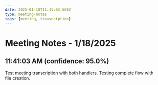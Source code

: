 ```yaml
---
date: 2025-01-18T11:41:03.569Z
type: meeting-notes
tags: [meeting, transcription]
---
```


# Meeting Notes - 1/18/2025

## 11:41:03 AM (confidence: 95.0%)
Test meeting transcription with both handlers. Testing complete flow with file creation.